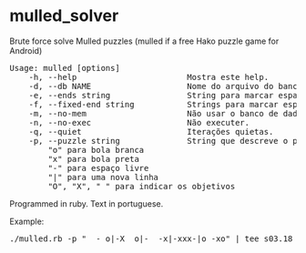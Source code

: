 # mulled_solver
Brute force solve Mulled puzzles (mulled if a free Hako puzzle game for Android)

<pre>
Usage: mulled [options]
    -h, --help                       Mostra este help.
    -d, --db NAME                    Nome do arquivo do banco de dados.
    -e, --ends string                String para marcar espaços onde uma bola preta impede a solução.
    -f, --fixed-end string           Strings para marcar espaços onde uma bola preta impede a solução.
    -m, --no-mem                     Não usar o banco de dados em memória (ignorado se não houver nome de arquivo).
    -n, --no-exec                    Não executer.
    -q, --quiet                      Iterações quietas.
    -p, --puzzle string              String que descreve o puzzle (para novos puzzles).
        "o" para bola branca
        "x" para bola preta
        "-" para espaço livre
        "|" para uma nova linha
        "O", "X", "_" para indicar os objetivos
</pre>

Programmed in ruby. Text in portuguese.

Example:

<pre>
./mulled.rb -p "__- o|-X_ o|-  -x|-xxx-|o -xo" | tee s03.18
</pre>
